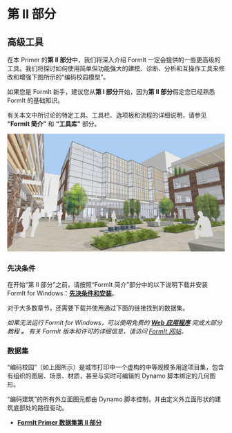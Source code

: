 # 第 II 部分

## 高级工具

在本 Primer 的**第 II 部分**中，我们将深入介绍 FormIt 一定会提供的一些更高级的工具。我们将探讨如何使用简单但功能强大的建模、诊断、分析和互操作工具来修改和增强下图所示的“编码校园模型”。

如果您是 FormIt 新手，建议您从**第 I 部分**开始，因为**第 II 部分**假定您已经熟悉 FormIt 的基础知识。

有关本文中所讨论的特定工具、工具栏、选项板和流程的详细说明，请参见 **“FormIt 简介”** 和 **“工具库”** 部分。

![](<../../.gitbook/assets/screen1 (1).jpg>)

### 先决条件

在开始“第 II 部分”之前，请按照“FormIt 简介”部分中的以下说明下载并安装 FormIt for Windows：[**先决条件和安装**](../../formit-introduction/prerequisites-and-installation.md)。

对于大多数章节，还需要下载并使用通过下面的链接找到的数据集。

_如果无法运行 FormIt for Windows，可以使用免费的_ [_**Web 应用程序**_](https://formit.autodesk.com/app) _完成大部分教程 **。** 有关 FormIt 版本和许可的详细信息，请访问_ [_FormIt 网站_](https://formit.autodesk.com)_。_

### 数据集

“编码校园”（如上图所示）是城市打印中一个虚构的中等规模多用途项目集，包含有组织的图层、场景、材质，甚至与实时可编辑的 Dynamo 脚本绑定的几何图形。

“编码建筑”的所有外立面图元都由 Dynamo 脚本控制，并由定义外立面形状的建筑底部处的路径驱动。

* [**FormIt Primer 数据集第 II 部分**](https://formit-help.s3.amazonaws.com/FormIt+Primer+Part+2+Datasets.zip)
